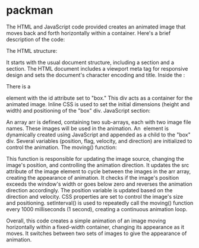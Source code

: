 # packman 
The HTML and JavaScript code provided creates an animated image that moves back and forth horizontally within a container. Here's a brief description of the code:

The HTML structure:

It starts with the usual document structure, including a <head> section and a <body> section.
The HTML document includes a viewport meta tag for responsive design and sets the document's character encoding and title.
Inside the <body>:

There is a <div> element with the id attribute set to "box." This div acts as a container for the animated image.
Inline CSS is used to set the initial dimensions (height and width) and positioning of the "box" div.
JavaScript section:

An array arr is defined, containing two sub-arrays, each with two image file names. These images will be used in the animation.
An <img> element is dynamically created using JavaScript and appended as a child to the "box" div.
Several variables (position, flag, velocity, and direction) are initialized to control the animation.
The moving() function:

This function is responsible for updating the image source, changing the image's position, and controlling the animation direction.
It updates the src attribute of the image element to cycle between the images in the arr array, creating the appearance of animation.
It checks if the image's position exceeds the window's width or goes below zero and reverses the animation direction accordingly.
The position variable is updated based on the direction and velocity.
CSS properties are set to control the image's size and positioning.
setInterval() is used to repeatedly call the moving() function every 1000 milliseconds (1 second), creating a continuous animation loop.

Overall, this code creates a simple animation of an image moving horizontally within a fixed-width container, changing its appearance as it moves. It switches between two sets of images to give the appearance of animation.
